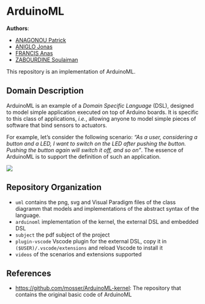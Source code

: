 # ArduinoML


__Authors__:
  * [ANAGONOU Patrick]()
  * [ANIGLO Jonas]()
  * [FRANCIS Anas]()
  * [ZABOURDINE Soulaiman]()
  
This repository is an implementation of  ArduinoML.

## Domain Description

ArduinoML is an example of a _Domain Specific Language_ (DSL), designed to model simple application executed on top of Arduino boards. It is specific to this class of applications, _i.e._, allowing anyone to model simple pieces of software that bind sensors to actuators. 

For example, let’s consider the following scenario: _“As a user, considering a button and a LED, I want to switch on the LED after pushing the button. Pushing the button again will switch it off, and so on”_. The essence of ArduinoML is to support the definition of such an application. 


![](https://raw.githubusercontent.com/mosser/ArduinoML-kernel/master/docs/platform_small.png)

## Repository Organization

  * `uml` contains the png, svg and Visual Paradigm files of the class diagramm that  models and implementations of the abstract syntax of the language.
  * `arduinoml` implementation of the kernel, the external DSL and embedded DSL
  * `subject` the pdf subject of the project
  * `plugin-vscode` Vscode plugin for the external DSL, copy it in `($USER)/.vscode/extensions` and reload Vscode to install it
  * `videos` of the scenarios and extensions supported


## References

  * https://github.com/mosser/ArduinoML-kernel: The repository that contains the original basic code of ArduinoML